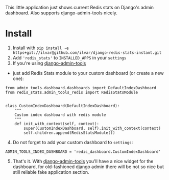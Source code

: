 This little application just shows current Redis stats on Django's admin
dashboard. Also supports django-admin-tools nicely.

Install
=======

1. Install with
`pip install -e https+git://ilvar@github.com/ilvar/django-redis-stats-instant.git`
2. Add `'redis_stats'` to `INSTALLED_APPS` in your `settings`
3. If you're using
[django-admin-tools](https://bitbucket.org/izi/django-admin-tools/wiki/Home)
- just add Redis Stats module to your custom dashboard (or create a new one):
```
from admin_tools.dashboard.dashboards import DefaultIndexDashboard
from redis_stats.admin_tools_redis import RedisStatsModule


class CustomIndexDashboard(DefaultIndexDashboard):
    """
    Custom index dashboard with redis module
    """
    def init_with_context(self, context):
        super(CustomIndexDashboard, self).init_with_context(context)
        self.children.append(RedisStatsModule())
```
4. Do not forget to add your custom dashboard to `settings`:
```
ADMIN_TOOLS_INDEX_DASHBOARD = 'redis_dashboard.CustomIndexDashboard'
```
5. That's it. With
[django-admin-tools](https://bitbucket.org/izi/django-admin-tools/wiki/Home)
you'll have a nice widget for the dashboard, for old-fashioned django
admin there will be not so nice but still reliable fake application section.
